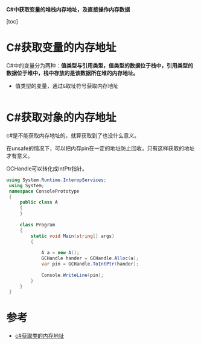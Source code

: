 **C#中获取变量的堆栈内存地址，及直接操作内存数据**

[toc]

# C#获取变量的内存地址

C#中的变量分为两种：**值类型与引用类型，值类型的数据位于栈中，引用类型的数据位于堆中，栈中存放的是该数据所在堆的内存地址。**

- 值类型的变量，通过`&`取址符号获取内存地址

```C#
```

# C#获取对象的内存地址

c#是不能获取内存地址的，就算获取到了也没什么意义。

在unsafe的情况下，可以把内存pin在一定的地址防止回收，只有这样获取的地址才有意义。

GCHandle可以转化成IntPtr指针。

```C#
using System.Runtime.InteropServices;
 using System;
 namespace ConsolePrototype
 {
     public class A
     {
     }
 
     class Program
     {
         static void Main(string[] args)
         {
 
             A a = new A();
             GCHandle hander = GCHandle.Alloc(a);
             var pin = GCHandle.ToIntPtr(hander);
 
             Console.WriteLine(pin);
         }
     }
 }
```

# 参考

- [c#获取类的内存地址](https://q.cnblogs.com/q/42721/)